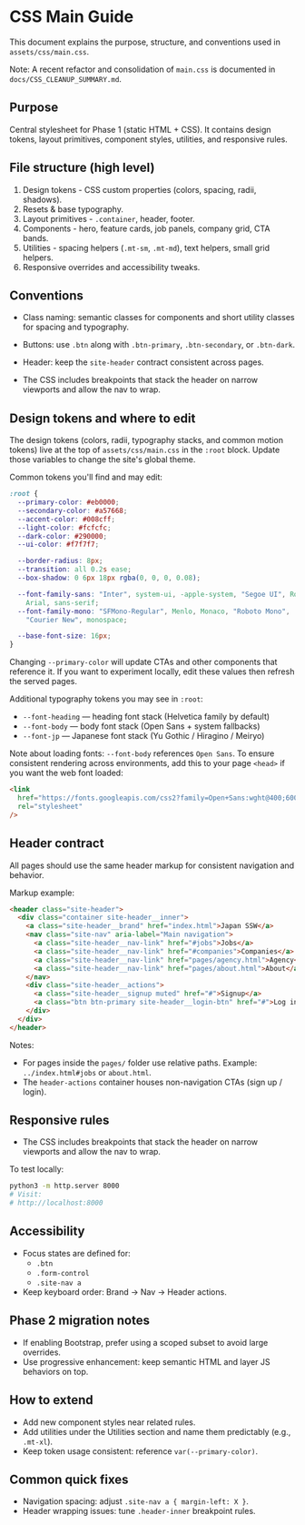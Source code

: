 # CSS Main Guide

This document explains the purpose, structure, and conventions used in `assets/css/main.css`.

Note: A recent refactor and consolidation of `main.css` is documented in `docs/CSS_CLEANUP_SUMMARY.md`.

## Purpose

Central stylesheet for Phase 1 (static HTML + CSS). It contains design
tokens, layout primitives, component styles, utilities, and responsive
rules.

## File structure (high level)

1. Design tokens - CSS custom properties (colors, spacing, radii, shadows).
2. Resets & base typography.
3. Layout primitives - `.container`, header, footer.
4. Components - hero, feature cards, job panels, company grid, CTA bands.
5. Utilities - spacing helpers (`.mt-sm`, `.mt-md`), text helpers, small grid helpers.
6. Responsive overrides and accessibility tweaks.

## Conventions

- Class naming: semantic classes for components and short utility
  classes for spacing and typography.
- Buttons: use `.btn` along with `.btn-primary`, `.btn-secondary`, or `.btn-dark`.
- Header: keep the `site-header` contract consistent across pages.

- The CSS includes breakpoints that stack the header on narrow viewports
  and allow the nav to wrap.

## Design tokens and where to edit

The design tokens (colors, radii, typography stacks, and common motion
tokens) live at the top of `assets/css/main.css` in the `:root` block.
Update those variables to change the site's global theme.

Common tokens you'll find and may edit:

```css
:root {
  --primary-color: #eb0000;
  --secondary-color: #a57668;
  --accent-color: #008cff;
  --light-color: #fcfcfc;
  --dark-color: #290000;
  --ui-color: #f7f7f7;

  --border-radius: 8px;
  --transition: all 0.2s ease;
  --box-shadow: 0 6px 18px rgba(0, 0, 0, 0.08);

  --font-family-sans: "Inter", system-ui, -apple-system, "Segoe UI", Roboto, "Helvetica Neue",
    Arial, sans-serif;
  --font-family-mono: "SFMono-Regular", Menlo, Monaco, "Roboto Mono",
    "Courier New", monospace;

  --base-font-size: 16px;
}
```

Changing `--primary-color` will update CTAs and other components that
reference it. If you want to experiment locally, edit these values then
refresh the served pages.

Additional typography tokens you may see in `:root`:

- `--font-heading` — heading font stack (Helvetica family by default)
- `--font-body` — body font stack (Open Sans + system fallbacks)
- `--font-jp` — Japanese font stack (Yu Gothic / Hiragino / Meiryo)

Note about loading fonts: `--font-body` references `Open Sans`. To
ensure consistent rendering across environments, add this to your page
`<head>` if you want the web font loaded:

```html
<link
  href="https://fonts.googleapis.com/css2?family=Open+Sans:wght@400;600;700&display=swap"
  rel="stylesheet"
/>
```

## Header contract

All pages should use the same header markup for consistent navigation and behavior.

Markup example:

```html
<header class="site-header">
  <div class="container site-header__inner">
    <a class="site-header__brand" href="index.html">Japan SSW</a>
    <nav class="site-nav" aria-label="Main navigation">
      <a class="site-header__nav-link" href="#jobs">Jobs</a>
      <a class="site-header__nav-link" href="#companies">Companies</a>
      <a class="site-header__nav-link" href="pages/agency.html">Agency</a>
      <a class="site-header__nav-link" href="pages/about.html">About</a>
    </nav>
    <div class="site-header__actions">
      <a class="site-header__signup muted" href="#">Signup</a>
      <a class="btn btn-primary site-header__login-btn" href="#">Log in</a>
    </div>
  </div>
</header>
```

Notes:

- For pages inside the `pages/` folder use relative paths. Example:
  `../index.html#jobs` or `about.html`.
- The `header-actions` container houses non-navigation CTAs
  (sign up / login).

## Responsive rules

- The CSS includes breakpoints that stack the header on narrow viewports
  and allow the nav to wrap.

To test locally:

```bash
python3 -m http.server 8000
# Visit:
# http://localhost:8000
```

## Accessibility

- Focus states are defined for:
  - `.btn`
  - `.form-control`
  - `.site-nav a`
- Keep keyboard order: Brand -> Nav -> Header actions.

## Phase 2 migration notes

- If enabling Bootstrap, prefer using a scoped subset to avoid large overrides.
- Use progressive enhancement: keep semantic HTML and layer JS behaviors on top.

## How to extend

- Add new component styles near related rules.
- Add utilities under the Utilities section and name them predictably (e.g., `.mt-xl`).
- Keep token usage consistent: reference `var(--primary-color)`.

## Common quick fixes

- Navigation spacing: adjust `.site-nav a { margin-left: X }`.
- Header wrapping issues: tune `.header-inner` breakpoint rules.
